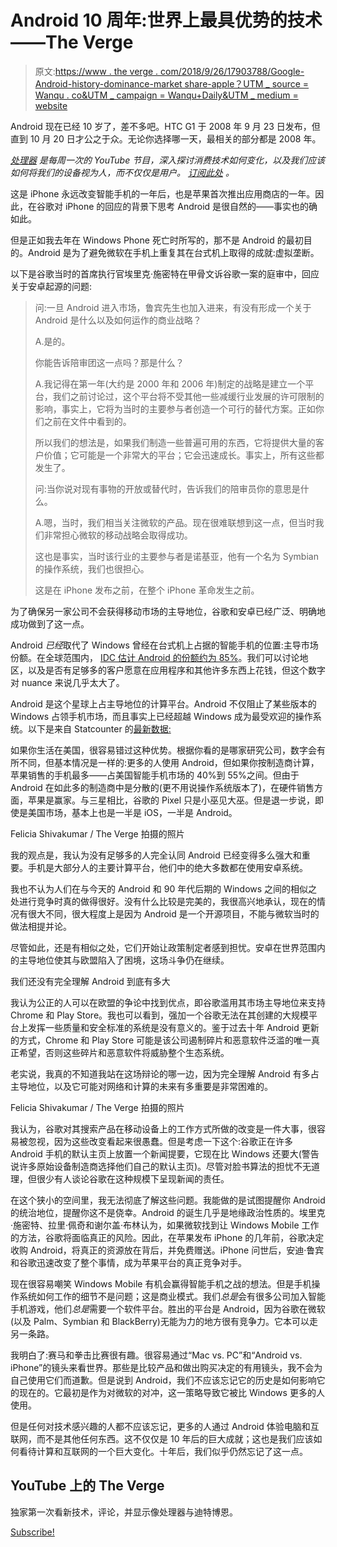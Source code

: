 # Android 10 周年:世界上最具优势的技术——The Verge

> 原文:[https://www . the verge . com/2018/9/26/17903788/Google-Android-history-dominance-market share-apple？UTM _ source = Wanqu . co&UTM _ campaign = Wanqu+Daily&UTM _ medium = website](https://www.theverge.com/2018/9/26/17903788/google-android-history-dominance-marketshare-apple?utm_source=wanqu.co&utm_campaign=Wanqu+Daily&utm_medium=website)

Android 现在已经 10 岁了，差不多吧。HTC G1 于 2008 年 9 月 23 日发布，但直到 10 月 20 日才公之于众。无论你选择哪一天，最相关的部分都是 2008 年。



[*处理器*](/processor-show-dieter-bohn) *是每周一次的 YouTube 节目，深入探讨消费技术如何变化，以及我们应该如何将我们的设备视为人，而不仅仅是用户。* [*订阅此处*](http://goo.gl/G5RXGs) *。*



这是 iPhone 永远改变智能手机的一年后，也是苹果首次推出应用商店的一年。因此，在谷歌对 iPhone 的回应的背景下思考 Android 是很自然的——事实也的确如此。

但是正如我去年在 Windows Phone 死亡时所写的，那不是 Android 的最初目的。Android 是为了避免微软在手机上重复其在台式机上取得的成就:虚拟垄断。

以下是谷歌当时的首席执行官埃里克·施密特在甲骨文诉谷歌一案的庭审中，回应关于安卓起源的问题:

> 问:一旦 Android 进入市场，鲁宾先生也加入进来，有没有形成一个关于 Android 是什么以及如何运作的商业战略？
> 
> A.是的。
> 
> 你能告诉陪审团这一点吗？那是什么？
> 
> A.我记得在第一年(大约是 2000 年和 2006 年)制定的战略是建立一个平台，我们之前讨论过，这个平台将不受其他一些减缓行业发展的许可限制的影响，事实上，它将为当时的主要参与者创造一个可行的替代方案。正如你们之前在文件中看到的。
> 
> 所以我们的想法是，如果我们制造一些普遍可用的东西，它将提供大量的客户价值；它可能是一个非常大的平台；它会迅速成长。事实上，所有这些都发生了。
> 
> 问:当你说对现有事物的开放或替代时，告诉我们的陪审员你的意思是什么。
> 
> A.嗯，当时，我们相当关注微软的产品。现在很难联想到这一点，但当时我们非常担心微软的移动战略会取得成功。
> 
> 这也是事实，当时该行业的主要参与者是诺基亚，他有一个名为 Symbian 的操作系统，我们也很担心。
> 
> 这是在 iPhone 发布之前，在整个 iPhone 革命发生之前。

为了确保另一家公司不会获得移动市场的主导地位，谷歌和安卓已经广泛、明确地成功做到了这一点。

Android *已经*取代了 Windows 曾经在台式机上占据的智能手机的位置:主导市场份额。在全球范围内， [IDC 估计 Android 的份额约为 85%](https://www.idc.com/promo/smartphone-market-share/os)。我们可以讨论地区，以及是否有足够多的客户愿意在应用程序和其他许多东西上花钱，但这个数字对 nuance 来说几乎太大了。

Android 是这个星球上占主导地位的计算平台。Android 不仅阻止了某些版本的 Windows 占领手机市场，而且事实上已经超越 Windows 成为最受欢迎的操作系统。以下是来自 Statcounter 的[最新数据:](http://gs.statcounter.com/os-market-share)

如果你生活在美国，很容易错过这种优势。根据你看的是哪家研究公司，数字会有所不同，但基本情况是一样的:更多的人使用 Android，但如果你按制造商计算，苹果销售的手机最多——占美国智能手机市场的 40%到 55%之间。但由于 Android 在如此多的制造商中是分散的(更不用说操作系统版本了)，在硬件销售方面，苹果是赢家。与三星相比，谷歌的 Pixel 只是小巫见大巫。但是退一步说，即使是美国市场，基本上也是一半是 iOS，一半是 Android。



Felicia Shivakumar / The Verge 拍摄的照片



我的观点是，我认为没有足够多的人完全认同 Android 已经变得多么强大和重要。手机是大部分人的主要计算平台，他们中的绝大多数都在使用安卓系统。

我也不认为人们在与今天的 Android 和 90 年代后期的 Windows 之间的相似之处进行竞争时真的做得很好。没有什么比较是完美的，我很高兴地承认，现在的情况有很大不同，很大程度上是因为 Android 是一个开源项目，不能与微软当时的做法相提并论。

尽管如此，还是有相似之处，它们开始让政策制定者感到担忧。安卓在世界范围内的主导地位使其与欧盟陷入了困境，这场斗争仍在继续。

我们还没有完全理解 Android 到底有多大

我认为公正的人可以在欧盟的争论中找到优点，即谷歌滥用其市场主导地位来支持 Chrome 和 Play Store。我也可以看到，强加一个谷歌无法在其创建的大规模平台上发挥一些质量和安全标准的系统是没有意义的。鉴于过去十年 Android 更新的方式，Chrome 和 Play Store 可能是该公司遏制碎片和恶意软件泛滥的唯一真正希望，否则这些碎片和恶意软件将威胁整个生态系统。

老实说，我真的不知道我站在这场辩论的哪一边，因为完全理解 Android 有多占主导地位，以及它可能对网络和计算的未来有多重要是非常困难的。



Felicia Shivakumar / The Verge 拍摄的照片



我认为，谷歌对其搜索产品在移动设备上的工作方式所做的改变是一件大事，很容易被忽视，因为这些改变看起来很愚蠢。但是考虑一下这个:谷歌正在许多 Android 手机的默认主页上放置一个新闻提要，它现在比 Windows 还要大(警告说许多原始设备制造商选择他们自己的默认主页)。尽管对脸书算法的担忧不无道理，但很少有人谈论谷歌在这种规模下呈现新闻的责任。

在这个狭小的空间里，我无法彻底了解这些问题。我能做的是试图提醒你 Android 的统治地位，提醒你这不是侥幸。Android 的诞生几乎是地缘政治性质的。埃里克·施密特、拉里·佩奇和谢尔盖·布林认为，如果微软找到让 Windows Mobile 工作的方法，谷歌将面临真正的风险。因此，在苹果发布 iPhone 的几年前，谷歌决定收购 Android，将真正的资源放在背后，并免费赠送。iPhone 问世后，安迪·鲁宾和谷歌迅速改变了整个事情，成为苹果平台的真正竞争对手。

现在很容易嘲笑 Windows Mobile 有机会赢得智能手机之战的想法。但是手机操作系统如何工作的细节不是问题；这是商业模式。我们*总是*会有很多公司加入智能手机游戏，他们*总是*需要一个软件平台。胜出的平台是 Android，因为谷歌在微软(以及 Palm、Symbian 和 BlackBerry)无能为力的地方很有竞争力。它本可以走另一条路。

我明白了:赛马和拳击比赛很有趣。很容易通过“Mac vs. PC”和“Android vs. iPhone”的镜头来看世界。那些是比较产品和做出购买决定的有用镜头，我不会为自己使用它们而道歉。但是说到 Android，我们不应该忘记它的历史是如何影响它的现在的。它最初是作为对微软的对冲，这一策略导致它被比 Windows 更多的人使用。

但是任何对技术感兴趣的人都不应该忘记，更多的人通过 Android 体验电脑和互联网，而不是其他任何东西。这不仅仅是 10 年后的巨大成就；这也是我们应该如何看待计算和互联网的一个巨大变化。十年后，我们似乎仍然忘记了这一点。

## YouTube 上的 The Verge

独家第一次看新技术，评论，并显示像处理器与迪特博恩。

[Subscribe!](http://goo.gl/G5RXGs)